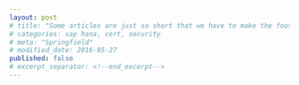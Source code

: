 ```yaml
---
layout: post
# title: "Some articles are just so short that we have to make the footer stick"
# categories: sap hana, cert, security
# meta: "Springfield"
# modified_date: 2016-05-27
published: false
# excerpt_separator: <!--end_excerpt-->
---
```


<!--
→ ↪ ⇒ ⇝ ↬
-->
